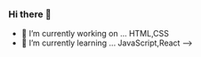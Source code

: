 ### Hi there 👋

- 🔭 I’m currently working on ... HTML,CSS
- 🌱 I’m currently learning ... JavaScript,React
-->
